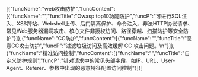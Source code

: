 [{"funcName":"web攻击防护","funcContent":[{"funcName":"","funcTitle":"Owasp top10功能防护","funcP":"可进行SQL注入、XSS跨站、Webshell上传、后门隔离保护、命令注入、非法HTTP协议请求、常见Web服务器漏洞攻击、核心文件非授权访问、路径穿越、扫描防护等安全防护"}]},{"funcName":"CC防护","funcContent":[{"funcName":"","funcTitle":"恶意CC攻击防护","funcP":"过滤垃圾访问及高效缓解 CC 攻击问题。\n"}]},{"funcName":"精准访问控制","funcContent":[{"funcName":"","funcTitle":"自定义防护规则","funcP":"针对请求中的常见头部字段，如IP、URL、User-Agent、Referer、参数中出现的恶意特征配置访问控制"}]}]